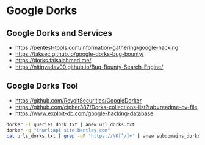 # Google Dorks

## Google Dorks and Services

- https://pentest-tools.com/information-gathering/google-hacking
- https://taksec.github.io/google-dorks-bug-bounty/
- https://dorks.faisalahmed.me/
- https://nitinyadav00.github.io/Bug-Bounty-Search-Engine/

## Google Dorks Tool

- https://github.com/RevoltSecurities/GoogleDorker
- https://github.com/cipher387/Dorks-collections-list?tab=readme-ov-file
- https://www.exploit-db.com/google-hacking-database

```sh
dorker -l queries_dork.txt | anew url_dorks.txt
dorker -q "inurl:api site:bentley.com"
cat urls_dorks.txt | grep -oP 'https://\K[^/]+' | anew subdomains_dorks
```